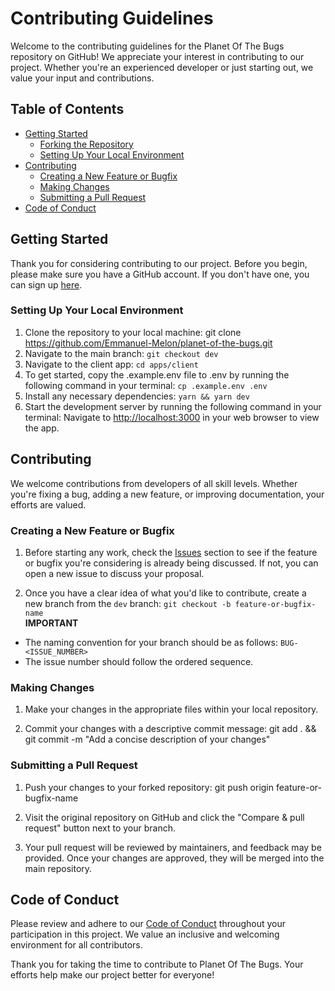 # Contributing Guidelines

Welcome to the contributing guidelines for the Planet Of The Bugs repository on GitHub! We appreciate your interest in contributing to our project. Whether you're an experienced developer or just starting out, we value your input and contributions.

## Table of Contents

- [Getting Started](#getting-started)
  - [Forking the Repository](#forking-the-repository)
  - [Setting Up Your Local Environment](#setting-up-your-local-environment)
- [Contributing](#contributing)
  - [Creating a New Feature or Bugfix](#creating-a-new-feature-or-bugfix)
  - [Making Changes](#making-changes)
  - [Submitting a Pull Request](#submitting-a-pull-request)
- [Code of Conduct](#code-of-conduct)

## Getting Started

Thank you for considering contributing to our project. Before you begin, please make sure you have a GitHub account. If you don't have one, you can sign up [here](https://github.com/signup).

### Setting Up Your Local Environment

1. Clone the repository to your local machine: git clone https://github.com/Emmanuel-Melon/planet-of-the-bugs.git
2. Navigate to the main branch: 
   ```git checkout dev```
3. Navigate to the client app: 
   ```cd apps/client```
4. To get started, copy the .example.env file to .env by running the following command in your terminal: 
   ```cp .example.env .env```
5. Install any necessary dependencies: 
   ```yarn && yarn dev```
6. Start the development server by running the following command in your terminal: Navigate to [http://localhost:3000](http://localhost:3000) in your web browser to view the app.


## Contributing

We welcome contributions from developers of all skill levels. Whether you're fixing a bug, adding a new feature, or improving documentation, your efforts are valued.

### Creating a New Feature or Bugfix

1. Before starting any work, check the [Issues](https://github.com/Emmanuel-Melon/planet-of-the-bugs/issues) section to see if the feature or bugfix you're considering is already being discussed. If not, you can open a new issue to discuss your proposal.

2. Once you have a clear idea of what you'd like to contribute, create a new branch from the `dev` branch: 
   ```git checkout -b feature-or-bugfix-name``` <br>
  **IMPORTANT**
  * The naming convention for your branch should be as follows: 
   ```BUG-<ISSUE_NUMBER>```
  * The issue number should follow the ordered sequence.


### Making Changes

1. Make your changes in the appropriate files within your local repository.

2. Commit your changes with a descriptive commit message: git add . && git commit -m "Add a concise description of your changes"

### Submitting a Pull Request

1. Push your changes to your forked repository: git push origin feature-or-bugfix-name

2. Visit the original repository on GitHub and click the "Compare & pull request" button next to your branch.

3. Your pull request will be reviewed by maintainers, and feedback may be provided. Once your changes are approved, they will be merged into the main repository.

## Code of Conduct

Please review and adhere to our [Code of Conduct](CODE_OF_CONDUCT.md) throughout your participation in this project. We value an inclusive and welcoming environment for all contributors.

Thank you for taking the time to contribute to Planet Of The Bugs. Your efforts help make our project better for everyone!











